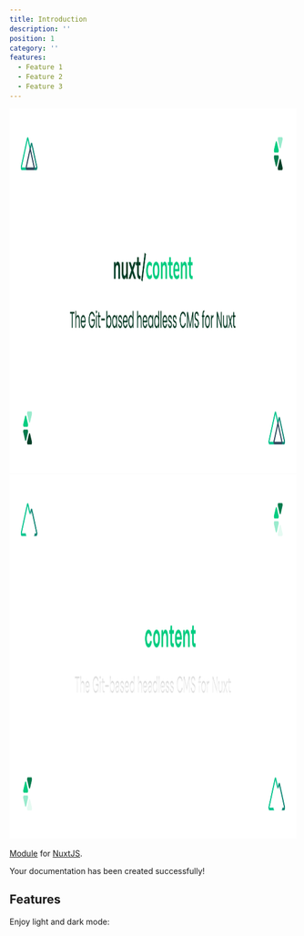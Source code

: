 ```yaml
---
title: Introduction
description: ''
position: 1
category: ''
features:
  - Feature 1
  - Feature 2
  - Feature 3
---
```


<img src="preview.png" class="light-img" width="1280" height="640" alt=""/>
<img src="preview-dark.png" class="dark-img" width="1280" height="640" alt=""/>

[Module]() for [NuxtJS](https://nuxtjs.org).

<alert type="success">

Your documentation has been created successfully!

</alert>

## Features

<list :items="features"></list>

<p class="flex items-center">Enjoy light and dark mode:&nbsp;<app-color-switcher class="inline-flex ml-2"></app-color-switcher></p>
